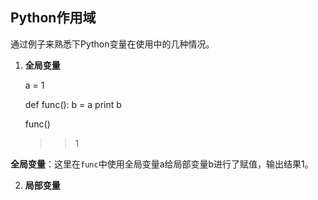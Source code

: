 ## Python作用域

通过例子来熟悉下Python变量在使用中的几种情况。

1. **全局变量**

    a = 1

    def func():
        b = a
        print b

    func()

    >> 1

**全局变量**：这里在`func`中使用全局变量a给局部变量b进行了赋值，输出结果1。

2. **局部变量**



